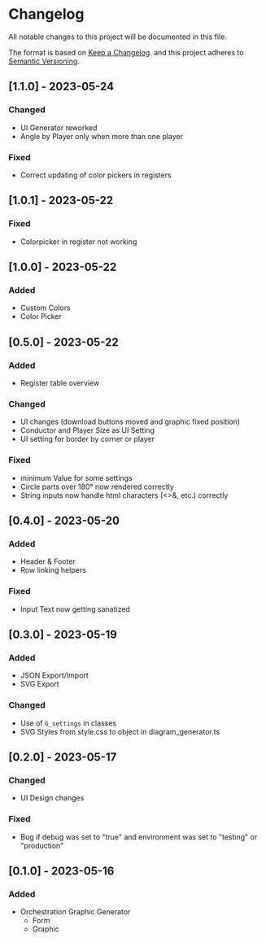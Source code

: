 # Changelog

All notable changes to this project will be documented in this file.

The format is based on [Keep a Changelog](https://keepachangelog.com/en/1.0.0/).
and this project adheres to [Semantic Versioning](https://semver.org/spec/v2.0.0.html).

## [1.1.0] - 2023-05-24

### Changed

- UI Generator reworked
- Angle by Player only when more than one player

### Fixed

- Correct updating of color pickers in registers

## [1.0.1] - 2023-05-22

### Fixed

- Colorpicker in register not working

## [1.0.0] - 2023-05-22

### Added

- Custom Colors
- Color Picker

## [0.5.0] - 2023-05-22

### Added

- Register table overview

### Changed

- UI changes (download buttons moved and graphic fixed position)
- Conductor and Player Size as UI Setting
- UI setting for border by corner or player

### Fixed

- minimum Value for some settings
- Circle parts over 180° now rendered correctly
- String inputs now handle html characters (<>&, etc.) correctly

## [0.4.0] - 2023-05-20

### Added

- Header & Footer
- Row linking helpers

### Fixed

- Input Text now getting sanatized

## [0.3.0] - 2023-05-19

### Added

- JSON Export/Import
- SVG Export

### Changed

- Use of `G_settings` in classes
- SVG Styles from style.css to object in diagram_generator.ts

## [0.2.0] - 2023-05-17

### Changed

- UI Design changes

### Fixed

- Bug if debug was set to "true" and environment was set to "testing" or "production"

## [0.1.0] - 2023-05-16

### Added

- Orchestration Graphic Generator
    - Form
    - Graphic
